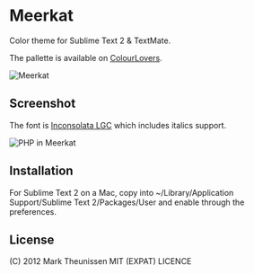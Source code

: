 Meerkat
=======

Color theme for Sublime Text 2 &amp; TextMate.

The pallette is available on [ColourLovers][0].

![Meerkat](https://raw.github.com/marktheunissen/meerkat/master/img/colourlovers-meerkat.png)

Screenshot
----------

The font is [Inconsolata LGC][1] which includes italics support.

![PHP in Meerkat](https://raw.github.com/marktheunissen/meerkat/master/img/php-meerkat.png)

Installation
------------

For Sublime Text 2 on a Mac, copy into ~/Library/Application Support/Sublime Text 2/Packages/User 
and enable through the preferences.

License
-------

(C) 2012 Mark Theunissen
MIT (EXPAT) LICENCE

[0]: http://www.colourlovers.com/palette/2390834/Meerkat
[1]: https://github.com/MihailJP/Inconsolata-LGC